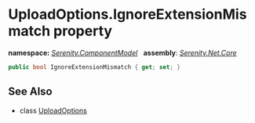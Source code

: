 # UploadOptions.IgnoreExtensionMismatch property
**namespace:** *[Serenity.ComponentModel](../../README.md#serenity.componentmodel-namespace)*   **assembly**: *[Serenity.Net.Core](../../README.md)*

```csharp
public bool IgnoreExtensionMismatch { get; set; }
```

## See Also

* class [UploadOptions](../UploadOptions.md)